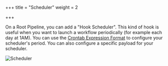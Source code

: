 +++
title = "Scheduler"
weight = 2

+++

On a Root Pipeline, you can add a "Hook Scheduler". This kind of hook is useful when you want to launch a workflow periodically (for example each day at 1AM). You can use the [Crontab Expression Format](https://github.com/gorhill/cronexpr#implementation) to configure your scheduler's period. You can also configure a specific payload for your scheduler.

![Scheduler](/images/workflows.design.hooks.scheduler.gif)
